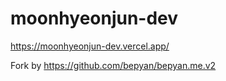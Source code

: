 # moonhyeonjun-dev

https://moonhyeonjun-dev.vercel.app/

Fork by https://github.com/bepyan/bepyan.me.v2
